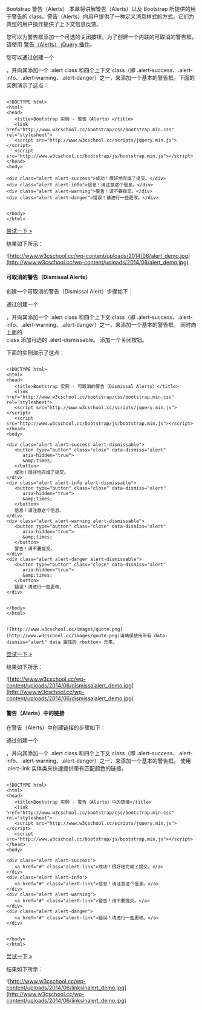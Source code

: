  Bootstrap 警告（Alerts）
 本章将讲解警告（Alerts）以及 Bootstrap 所提供的用于警告的 class。警告（Alerts）向用户提供了一种定义消息样式的方式。它们为典型的用户操作提供了上下文信息反馈。

 您可以为警告框添加一个可选的关闭按钮。为了创建一个内联的可取消的警告框，请使用 [警告（Alerts） jQuery 插件](http://www.w3cschool.cc/bootstrap/bootstrap-alert-plugin.html)。

 您可以通过创建一个 <div>，并向其添加一个 .alert class 和四个上下文 class（即 .alert-success、.alert-info、.alert-warning、.alert-danger）之一，来添加一个基本的警告框。下面的实例演示了这点：

 
```

<!DOCTYPE html>
<html>
<head>
   <title>Bootstrap 实例 - 警告（Alerts）</title>
   <link href="http://www.w3cschool.cc/bootstrap/css/bootstrap.min.css" rel="stylesheet">
   <script src="http://www.w3cschool.cc/scripts/jquery.min.js"></script>
   <script src="http://www.w3cschool.cc/bootstrap/js/bootstrap.min.js"></script>
</head>
<body>

<div class="alert alert-success">成功！很好地完成了提交。</div>
<div class="alert alert-info">信息！请注意这个信息。</div>
<div class="alert alert-warning">警告！请不要提交。</div>
<div class="alert alert-danger">错误！请进行一些更改。</div>


</body>
</html>

```
 [尝试一下 »](http://www.w3cschool.cc/try/tryit.php?filename=bootstrap3-alert)

 结果如下所示：

  ![http://www.w3cschool.cc/wp-content/uploads/2014/06/alert_demo.jpg](http://www.w3cschool.cc/wp-content/uploads/2014/06/alert_demo.jpg)


 
#### 可取消的警告（Dismissal Alerts）

 创建一个可取消的警告（Dismissal Alert）步骤如下：

 
通过创建一个 <div>，并向其添加一个 .alert class 和四个上下文 class（即 .alert-success、.alert-info、.alert-warning、.alert-danger）之一，来添加一个基本的警告框。
 同时向上面的 <div> class 添加可选的 .alert-dismissable。
 添加一个关闭按钮。
 
下面的实例演示了这点：

 
```

<!DOCTYPE html>
<html>
<head>
   <title>Bootstrap 实例 - 可取消的警告（Dismissal Alerts）</title>
   <link href="http://www.w3cschool.cc/bootstrap/css/bootstrap.min.css" rel="stylesheet">
   <script src="http://www.w3cschool.cc/scripts/jquery.min.js"></script>
   <script src="http://www.w3cschool.cc/bootstrap/js/bootstrap.min.js"></script>
</head>
<body>

<div class="alert alert-success alert-dismissable">
   <button type="button" class="close" data-dismiss="alert" 
      aria-hidden="true">
      &amp;times;
   </button>
   成功！很好地完成了提交。
</div>
<div class="alert alert-info alert-dismissable">
   <button type="button" class="close" data-dismiss="alert" 
      aria-hidden="true">
      &amp;times;
   </button>
   信息！请注意这个信息。
</div>
<div class="alert alert-warning alert-dismissable">
   <button type="button" class="close" data-dismiss="alert" 
      aria-hidden="true">
      &amp;times;
   </button>
   警告！请不要提交。
</div>
<div class="alert alert-danger alert-dismissable">
   <button type="button" class="close" data-dismiss="alert" 
      aria-hidden="true">
      &amp;times;
   </button>
   错误！请进行一些更改。
</div>


</body>
</html>

```
 
```

![http://www.w3cschool.cc/images/quote.png](http://www.w3cschool.cc/images/quote.png)请确保使用带有 data-dismiss="alert" data 属性的 <button> 元素。
```
 [尝试一下 »](http://www.w3cschool.cc/try/tryit.php?filename=bootstrap3-alert-dismissal)

 结果如下所示：

  ![http://www.w3cschool.cc/wp-content/uploads/2014/06/dismissalalert_demo.jpg](http://www.w3cschool.cc/wp-content/uploads/2014/06/dismissalalert_demo.jpg)


 
#### 警告（Alerts）中的链接

 在警告（Alerts）中创建链接的步骤如下：

 
通过创建一个 <div>，并向其添加一个 .alert class 和四个上下文 class（即 .alert-success、.alert-info、.alert-warning、.alert-danger）之一，来添加一个基本的警告框。
 使用 .alert-link 实体类来快速提供带有匹配颜色的链接。
 

```

<!DOCTYPE html>
<html>
<head>
   <title>Bootstrap 实例 - 警告（Alerts）中的链接</title>
   <link href="http://www.w3cschool.cc/bootstrap/css/bootstrap.min.css" rel="stylesheet">
   <script src="http://www.w3cschool.cc/scripts/jquery.min.js"></script>
   <script src="http://www.w3cschool.cc/bootstrap/js/bootstrap.min.js"></script>
</head>
<body>

<div class="alert alert-success">
   <a href="#" class="alert-link">成功！很好地完成了提交。</a>
</div>
<div class="alert alert-info">
   <a href="#" class="alert-link">信息！请注意这个信息。</a>
</div>
<div class="alert alert-warning">
   <a href="#" class="alert-link">警告！请不要提交。</a>
</div>
<div class="alert alert-danger">
   <a href="#" class="alert-link">错误！请进行一些更改。</a>
</div>


</body>
</html>

```
 [尝试一下 »](http://www.w3cschool.cc/try/tryit.php?filename=bootstrap3-alert-links)

 结果如下所示：

  ![http://www.w3cschool.cc/wp-content/uploads/2014/06/linksinalert_demo.jpg](http://www.w3cschool.cc/wp-content/uploads/2014/06/linksinalert_demo.jpg)


 


